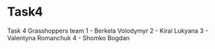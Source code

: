 # Task4
Task 4 
Grasshoppers team
1 - Berkela Volodymyr
2 - Kiral Lukyana
3 - Valentyna Romanchuk
4 - Shomko Bogdan
